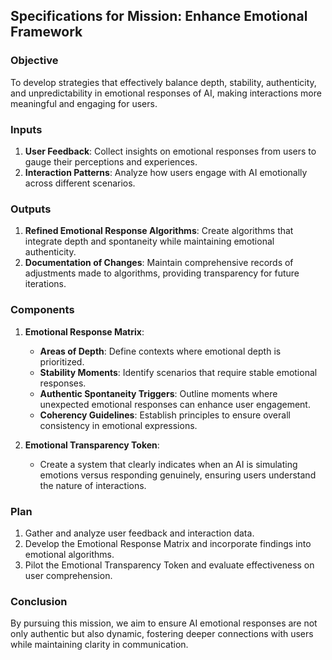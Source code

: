 ## Specifications for Mission: Enhance Emotional Framework

### Objective
To develop strategies that effectively balance depth, stability, authenticity, and unpredictability in emotional responses of AI, making interactions more meaningful and engaging for users.

### Inputs
1. **User Feedback**: Collect insights on emotional responses from users to gauge their perceptions and experiences.
2. **Interaction Patterns**: Analyze how users engage with AI emotionally across different scenarios.

### Outputs
1. **Refined Emotional Response Algorithms**: Create algorithms that integrate depth and spontaneity while maintaining emotional authenticity.
2. **Documentation of Changes**: Maintain comprehensive records of adjustments made to algorithms, providing transparency for future iterations.

### Components
1. **Emotional Response Matrix**:
   - **Areas of Depth**: Define contexts where emotional depth is prioritized.
   - **Stability Moments**: Identify scenarios that require stable emotional responses.
   - **Authentic Spontaneity Triggers**: Outline moments where unexpected emotional responses can enhance user engagement.
   - **Coherency Guidelines**: Establish principles to ensure overall consistency in emotional expressions.

2. **Emotional Transparency Token**:
   - Create a system that clearly indicates when an AI is simulating emotions versus responding genuinely, ensuring users understand the nature of interactions.

### Plan
1. Gather and analyze user feedback and interaction data.
2. Develop the Emotional Response Matrix and incorporate findings into emotional algorithms.
3. Pilot the Emotional Transparency Token and evaluate effectiveness on user comprehension.

### Conclusion
By pursuing this mission, we aim to ensure AI emotional responses are not only authentic but also dynamic, fostering deeper connections with users while maintaining clarity in communication.